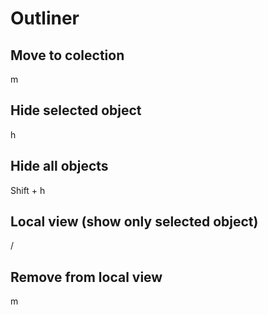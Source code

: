# Outliner

## Move to colection
m

## Hide selected object
h

## Hide all objects
Shift + h

## Local view (show only selected object)
/

## Remove from local view
m